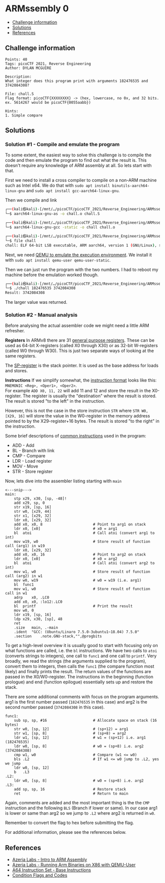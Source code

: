 # ARMssembly 0

- [Challenge information](#challenge-information)
- [Solutions](#solutions)
- [References](#references)

## Challenge information
```
Points: 40
Tags: picoCTF 2021, Reverse Engineering
Author: DYLAN MCGUIRE

Description:
What integer does this program print with arguments 182476535 and 3742084308? 

File: chall.S 
Flag format: picoCTF{XXXXXXXX} -> (hex, lowercase, no 0x, and 32 bits. ex. 5614267 would be picoCTF{0055aabb})

Hints:
1. Simple compare
```

## Solutions

### Solution #1 - Compile and emulate the program

To some extent, the easiest way to solve this challenge is to compile the code and then emulate the program to find out what the result is. This doesn't require any knowledge of ARM assembly at all. So lets start with that.

First we need to install a cross compiler to compile on a non-ARM machine such as Intel x64. We do that with `sudo apt install binutils-aarch64-linux-gnu` and `sudo apt install gcc-aarch64-linux-gnu`.

Then we compile and link
```bash
┌──(kali㉿kali)-[/mnt/…/picoCTF/picoCTF_2021/Reverse_Engineering/ARMssembly_0]
└─$ aarch64-linux-gnu-as -o chall.o chall.S

┌──(kali㉿kali)-[/mnt/…/picoCTF/picoCTF_2021/Reverse_Engineering/ARMssembly_0]
└─$ aarch64-linux-gnu-gcc -static -o chall chall.o

┌──(kali㉿kali)-[/mnt/…/picoCTF/picoCTF_2021/Reverse_Engineering/ARMssembly_0]
└─$ file chall            
chall: ELF 64-bit LSB executable, ARM aarch64, version 1 (GNU/Linux), statically linked, BuildID[sha1]=18151f0592a38d1c12e3567b2c6f8183e0de1d8c, for GNU/Linux 3.7.0, not stripped
```

Next, we need [QEMU to emulate the execution environment](https://azeria-labs.com/arm-on-x86-qemu-user/). We install it with `sudo apt install qemu-user qemu-user-static`.

Then we can just run the program with the two numbers. I had to reboot my machine before the emulation worked though.
```bash
┌──(kali㉿kali)-[/mnt/…/picoCTF/picoCTF_2021/Reverse_Engineering/ARMssembly_0]
└─$ ./chall 182476535 3742084308 
Result: 3742084308
```

The larger value was returned.

### Solution #2 - Manual analysis

Before analysing the actual assembler code we might need a little ARM refresher. 

**Registers**
In ARMv8 there are 31 [general purpose registers](https://developer.arm.com/documentation/102374/0101/Registers-in-AArch64---general-purpose-registers). These can be used as 64-bit X-registers (called X0 through X30) or as 32-bit W-registers (called W0 through W30). This is just two separate ways of looking at the same registers.

The [SP-register](https://developer.arm.com/documentation/102374/0101/Registers-in-AArch64---other-registers) is the stack pointer. It is used as the base address for loads and stores.

**Instructions**
If we simplify somewhat, the [instruction format](https://azeria-labs.com/arm-instruction-set-part-3/) looks like this: `MNEMONIC <Reg>, <Oper1>, <Oper2>`.  
For example `ADD X0, 11, 22` will add 11 and 12 and store the result in the X0-register. The register is usually the "destination" where the result is stored. The result is stored "to the left" in the instruction.

However, this is not the case in the store instruction `STR` where `STR W0, [X29, 16]` will store the value in the W0-register in the memory address pointed to by the X29-register+16 bytes. The result is stored "to the right" in the instruction.

Some brief descriptions of [common instructions](https://developer.arm.com/documentation/dui0068/b/ARM-Instruction-Reference) used in the program:
* ADD - Add
* BL - Branch with link
* CMP - Compare
* LDR - Load register
* MOV - Move
* STR - Store register

Now, lets dive into the assembler listing starting with `main`
```
<---snip--->
main:
	stp	x29, x30, [sp, -48]!
	add	x29, sp, 0
	str	x19, [sp, 16]
	str	w0, [x29, 44]                   
	str	x1, [x29, 32]                   
	ldr	x0, [x29, 32]
	add	x0, x0, 8                       # Point to arg1 on stack
	ldr	x0, [x0]                        # x0 = arg1
	bl	atoi                            # Call atoi (convert arg1 to int)
	mov	w19, w0                         # Store result of function call (arg1) in w19
	ldr	x0, [x29, 32]                   
	add	x0, x0, 16                      # Point to arg2 on stack
	ldr	x0, [x0]                        # x0 = arg2
	bl	atoi                            # Call atoi (convert arg2 to int)
	mov	w1, w0                          # Store result of function call (arg2) in w1
	mov	w0, w19                         # w0 = w19 (i.e. arg1)
	bl	func1
	mov	w1, w0                          # Store result of function call in w1
	adrp	x0, .LC0
	add	x0, x0, :lo12:.LC0
	bl	printf                          # Print the result
	mov	w0, 0
	ldr	x19, [sp, 16]
	ldp	x29, x30, [sp], 48
	ret
	.size	main, .-main
	.ident	"GCC: (Ubuntu/Linaro 7.5.0-3ubuntu1~18.04) 7.5.0"
	.section	.note.GNU-stack,"",@progbits
```

To get a high-level overview it is usually good to start with focusing only on what functions are called, i.e. the `bl` instructions. We have two calls to `atoi` (converts strings to integers), one call to `func1` and one call to `printf`.
Very broadly, we read the strings (the arguments supplied to the program), convert them to integers, then calls the `func1` (the compare function most likely) and finally prints the result. The return values of the functions are passed in the X0/W0-register. The instructions in the beginning (function prologue) and end (function epilogue) essentially sets up and restore the stack.

There are some additional comments with focus on the program arguments. arg1 is the first number passed (`182476535` in this case) and arg2 is the second number passed (`3742084308` in this case).

```
func1:
	sub	sp, sp, #16                     # Allocate space on stack (16 bytes)
	str	w0, [sp, 12]                    # (sp+12) = arg1 
	str	w1, [sp, 8]                     # (sp+8) = arg2 
	ldr	w1, [sp, 12]                    # w1 = (sp+12) i.e. arg1 (182476535)
	ldr	w0, [sp, 8]                     # w0 = (sp+8) i.e. arg2 (3742084308)
	cmp	w1, w0                          # Compare (w1 <= w0)
	bls	.L2                             # If w1 <= w0 jump to .L2, yes we jump
	ldr	w0, [sp, 12]                    
	b	.L3
.L2:
	ldr	w0, [sp, 8]                     # w0 = (sp+8) i.e. arg2
.L3:
	add	sp, sp, 16                      # Restore stack
	ret                                 # Return to main
```

Again, comments are added and the most important thing is the the `CMP` instruction and the following `BLS` (Branch if lower or same). In our case arg1 is lower or same than arg2 so we jump to `.L2` where arg2 is returned in `w0`.

Remember to convert the flag to hex before submitting the flag.

For additional information, please see the references below.

## References

- [Azeria Labs - Intro to ARM Assembly](https://azeria-labs.com/writing-arm-assembly-part-1/)
- [Azeria Labs - Running Arm Binaries on X86 with QEMU-User](https://azeria-labs.com/arm-on-x86-qemu-user/)
- [A64 Instruction Set - Base Instructions](https://developer.arm.com/documentation/ddi0602/2023-06/Base-Instructions?lang=en)
- [Condition Flags and Codes](https://community.arm.com/arm-community-blogs/b/architectures-and-processors-blog/posts/condition-codes-1-condition-flags-and-codes)
